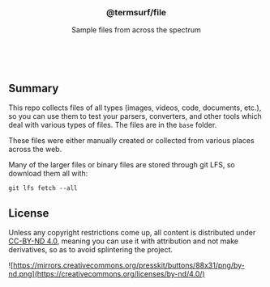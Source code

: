 
<br/>
<br/>
<br/>
<br/>
<br/>
<br/>
<br/>

<h3 align='center'>@termsurf/file</h3>
<p align='center'>
  Sample files from across the spectrum
</p>

<br/>
<br/>
<br/>

## Summary

This repo collects files of all types (images, videos, code, documents, etc.), so you can use them to test your parsers, converters, and other tools which deal with various types of files. The files are in the `base` folder.

These files were either manually created or collected from various places across the web.

Many of the larger files or binary files are stored through git LFS, so download them all with:

```
git lfs fetch --all
```

## License

Unless any copyright restrictions come up, all content is distributed under [CC-BY-ND 4.0](https://creativecommons.org/licenses/by-nd/4.0/), meaning you can use it with attribution and not make derivatives, so as to avoid splintering the project.

![https://mirrors.creativecommons.org/presskit/buttons/88x31/png/by-nd.png](https://creativecommons.org/licenses/by-nd/4.0/)
